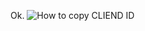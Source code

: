 Ok.
<img src="" alt="How to copy CLIEND ID">
 <picture>
  <source media="(min-width: 650px)" srcset="2021-05-26-00-49-27.gif">
</picture>
